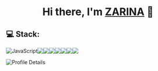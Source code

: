 
<!DOCTYPE html>
<html lang="en">
<body>
    <h1 align="center">Hi there, I'm <a href="https://nurzhanova2.github.io/portfolio/" target="_blank">ZARINA</a> 👋
                <h2>💻 Stack:</h2>
                 <div style="display: flex;">
    <img src="https://img.shields.io/badge/javascript-%23323330.svg?style=for-the-badge&logo=javascript&logoColor=%23F7DF1E" alt="JavaScript">
    <img src="https://img.shields.io/badge/html5-%23E34F26.svg?style=for-the-badge&logo=html5&logoColor=white">
    <img src="https://img.shields.io/badge/react-%2320232a.svg?style=for-the-badge&logo=react&logoColor=%2361DAFB">
    <img src= " https://img.shields.io/badge/vuejs-%2335495e.svg?style=for-the-badge&logo=vuedotjs&logoColor=%234FC08D">
    <img src="https://img.shields.io/badge/css3-%231572B6.svg?style=for-the-badge&logo=css3&logoColor=white">
    <img src="https://img.shields.io/badge/tailwindcss-%2338B2AC.svg?style=for-the-badge&logo=tailwind-css&logoColor=white">
    <img src="https://img.shields.io/badge/Linux-FCC624?style=for-the-badge&logo=linux&logoColor=black">
    <img src= "https://img.shields.io/badge/java-%23ED8B00.svg?style=for-the-badge&logo=openjdk&logoColor=white)">
</div>
<div>

![Profile Details](https://github-profile-summary-cards.vercel.app/api/cards/profile-details?username=nurzhanova2&theme=2077)

</div>
    <div class="container">
</body>
<div>
</div>
</html>
